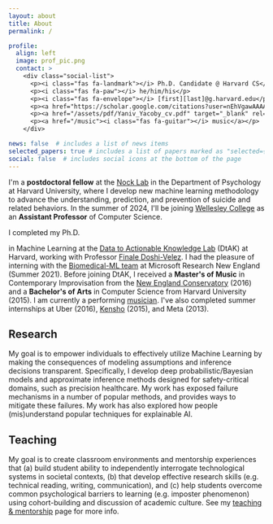 ```yaml
---
layout: about
title: About
permalink: /

profile:
  align: left
  image: prof_pic.png
  contact: >
    <div class="social-list">
      <p><i class="fas fa-landmark"></i> Ph.D. Candidate @ Harvard CS</p>
      <p><i class="fas fa-paw"></i> he/him/his</p>
      <p><i class="fas fa-envelope"></i> [first][last]@g.harvard.edu</p>
      <p><a href="https://scholar.google.com/citations?user=nEhVgawAAAAJ&hl=en"><i class="fas fa-graduation-cap"></i> google scholar</a></p> <!-- ai ai-google-scholar-square -->
      <p><a href="/assets/pdf/Yaniv_Yacoby_cv.pdf" target="_blank" rel="noopener noreferrer"><i class="fas fa-seedling"></i> curriculum vitae</a></p>      
      <p><a href="/music"><i class="fas fa-guitar"></i> music</a></p>      
    </div>

news: false  # includes a list of news items
selected_papers: true # includes a list of papers marked as "selected={true}"
social: false  # includes social icons at the bottom of the page
---
```


I'm a **postdoctoral fellow** at the [Nock Lab](https://nocklab.fas.harvard.edu/) in the Department of Psychology at Harvard University, where I develop new machine learning methodology to advance the understanding, prediction, and prevention of suicide and related behaviors. In the summer of 2024, I'll be joining [Wellesley College](https://wellesley.edu/) as an **Assistant Professor** of Computer Science. 

I completed my Ph.D. 

in Machine Learning at the [Data to Actionable Knowledge Lab](https://dtak.github.io/) (DtAK) at Harvard,
working with Professor [Finale Doshi-Velez](https://finale.seas.harvard.edu/). I had the pleasure of interning with the [Biomedical-ML team](https://www.microsoft.com/en-us/research/theme/biomedical-ml/) at Microsoft Research New England (Summer 2021). Before joining DtAK, I received a **Master's of Music** in Contemporary Improvisation from the [New England Conservatory](https://necmusic.edu/dual-degree-programs) (2016) and a **Bachelor's of Arts** in Computer Science from Harvard University (2015). I am currently a performing [musician](/music).
I've also completed summer internships at Uber (2016), [Kensho](https://www.kensho.com/) (2015), and Meta (2013).


## Research

My goal is to empower individuals to effectively utilize Machine Learning by making the consequences of modeling assumptions and inference decisions transparent.
Specifically, I develop deep probabilistic/Bayesian models and approximate inference methods designed for safety-critical domains, such as precision healthcare.
My work has exposed failure mechanisms in a number of popular methods, and provides ways to mitigate these failures.
My work has also explored how people (mis)understand popular techniques for explainable AI.


## Teaching

My goal is to create classroom environments and mentorship experiences that (a) build student ability to independently interrogate technological systems in societal contexts, (b) that develop effective research skills (e.g. technical reading, writing, communication), and (c) help students overcome common psychological barriers to learning (e.g. imposter phenomenon) using cohort-building and discussion of academic culture. See my [teaching & mentorship](/teaching) page for more info.

